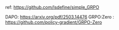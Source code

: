 ref: https://github.com/lsdefine/simple_GRPO

DAPO: https://arxiv.org/pdf/2503.14476
GRPO:Zero : https://github.com/policy-gradient/GRPO-Zero
